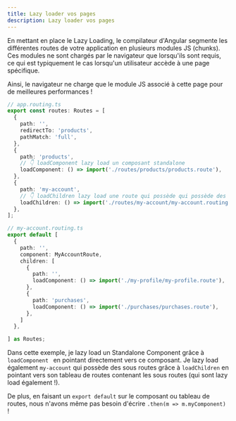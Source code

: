 ```yaml
---
title: Lazy loader vos pages
description: Lazy loader vos pages
---
```


En mettant en place le Lazy Loading, le compilateur d'Angular segmente les différentes routes de votre application en plusieurs modules JS (chunks). Ces modules ne sont chargés par le navigateur que lorsqu'ils sont requis, ce qui est typiquement le cas lorsqu'un utilisateur accède à une page spécifique.

Ainsi, le navigateur ne charge que le module JS associé à cette page pour de meilleures performances ! 

```ts
// app.routing.ts
export const routes: Routes = [
  {
    path: '',
    redirectTo: 'products',
    pathMatch: 'full',
  },
  {
    path: 'products',
    // 👇 loadComponent lazy load un composant standalone
    loadComponent: () => import('./routes/products/products.route'),
  },
  {
    path: 'my-account',
    // 👇 loadChildren lazy load une route qui possède qui possède des sous routes
    loadChildren: () => import('./routes/my-account/my-account.routing'),
  },
];
```

```ts
// my-account.routing.ts
export default [
  {
    path: '',
    component: MyAccountRoute,
    children: [
      {
        path: '',
        loadComponent: () => import('./my-profile/my-profile.route'),
      },
      {
        path: 'purchases',
        loadComponent: () => import('./purchases/purchases.route'),
      },
    ]
  },

] as Routes;
```

Dans cette exemple, je lazy load un Standalone Component grâce à `loadComponent ` en pointant directement vers ce composant.
Je lazy load également `my-account` qui possède des sous routes grâce à `loadChildren` en pointant vers son tableau de routes contenant les sous routes (qui sont lazy load également !).

De plus, en faisant un `export default` sur le composant ou tableau de routes, nous n'avons même pas besoin d'écrire `.then(m => m.myComponent)` !